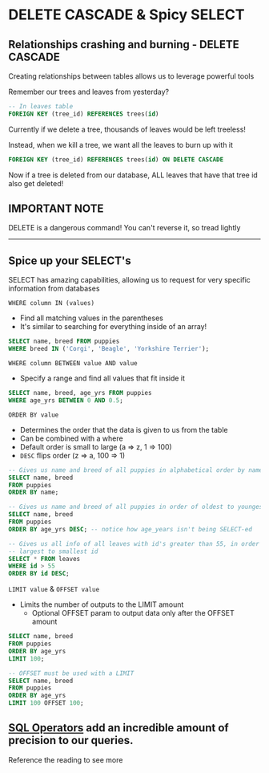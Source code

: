 # DELETE CASCADE & Spicy SELECT

## Relationships crashing and burning - DELETE CASCADE

Creating relationships between tables allows us to leverage powerful tools

Remember our trees and leaves from yesterday?

```sql
-- In leaves table
FOREIGN KEY (tree_id) REFERENCES trees(id)
```

Currently if we delete a tree, thousands of leaves would be left treeless!

Instead, when we kill a tree, we want all the leaves to burn up with it

```sql
FOREIGN KEY (tree_id) REFERENCES trees(id) ON DELETE CASCADE
```

Now if a tree is deleted from our database, ALL leaves that have that tree id also get deleted!

## IMPORTANT NOTE

DELETE is a dangerous command! You can't reverse it, so tread lightly

---

## Spice up your SELECT's

SELECT has amazing capabilities, allowing us to request for very specific information from databases

`WHERE column IN (values)`

- Find all matching values in the parentheses
- It's similar to searching for everything inside of an array!

```sql
SELECT name, breed FROM puppies
WHERE breed IN ('Corgi', 'Beagle', 'Yorkshire Terrier');
```

`WHERE column BETWEEN value AND value`

- Specify a range and find all values that fit inside it

```sql
SELECT name, breed, age_yrs FROM puppies
WHERE age_yrs BETWEEN 0 AND 0.5;
```

`ORDER BY value`

- Determines the order that the data is given to us from the table
- Can be combined with a where
- Default order is small to large (a => z, 1 => 100)
- `DESC` flips order (z => a, 100 => 1)

```sql
-- Gives us name and breed of all puppies in alphabetical order by name
SELECT name, breed
FROM puppies
ORDER BY name;

-- Gives us name and breed of all puppies in order of oldest to youngest
SELECT name, breed
FROM puppies
ORDER BY age_yrs DESC; -- notice how age_years isn't being SELECT-ed

-- Gives us all info of all leaves with id's greater than 55, in order of
-- largest to smallest id
SELECT * FROM leaves
WHERE id > 55
ORDER BY id DESC;
```

`LIMIT value` & `OFFSET value`

- Limits the number of outputs to the LIMIT amount
  - Optional OFFSET param to output data only after the OFFSET amount

```sql
SELECT name, breed
FROM puppies
ORDER BY age_yrs
LIMIT 100;

-- OFFSET must be used with a LIMIT
SELECT name, breed
FROM puppies
ORDER BY age_yrs
LIMIT 100 OFFSET 100;
```

## [SQL Operators](https://open.appacademy.io/learn/js-py---pt-aug-2023-cohort-online/week-20---sql/sql-operators) add an incredible amount of precision to our queries.

Reference the reading to see more
